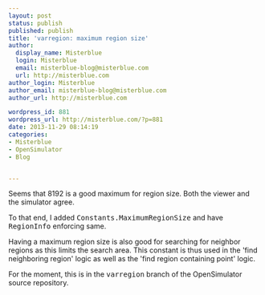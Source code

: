 ```yaml
---
layout: post
status: publish
published: publish
title: 'varregion: maximum region size'
author:
  display_name: Misterblue
  login: Misterblue
  email: misterblue-blog@misterblue.com
  url: http://misterblue.com
author_login: Misterblue
author_email: misterblue-blog@misterblue.com
author_url: http://misterblue.com

wordpress_id: 881
wordpress_url: http://misterblue.com/?p=881
date: 2013-11-29 08:14:19
categories:
- Misterblue
- OpenSimulator
- Blog


---
```

Seems that 8192 is a good maximum for region size. Both the viewer and the simulator agree.

To that end, I added <tt>Constants.MaximumRegionSize</tt> and have <tt>RegionInfo</tt> enforcing same.

Having a maximum region size is also good for searching for neighbor regions as this limits the search area. This constant is thus used in the 'find neighboring region' logic as well as the 'find region containing point' logic.

For the moment, this is in the <tt>varregion</tt> branch of the OpenSimulator source repository.
